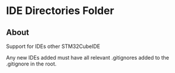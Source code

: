# IDE Directories Folder
## About
Support for IDEs other STM32CubeIDE

Any new IDEs added must have all relevant .gitignores added to the .gitignore in the root.
